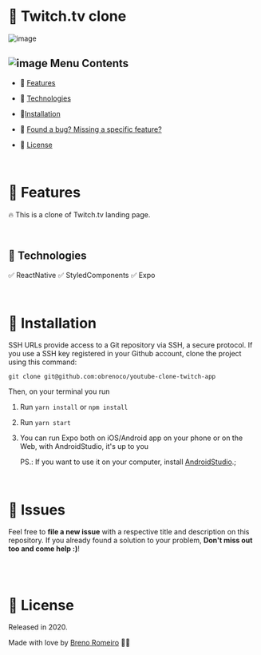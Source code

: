 # 🎥 Twitch.tv clone
![image](https://user-images.githubusercontent.com/21963291/85336662-5d8fb200-b4b5-11ea-999f-41da44f32b82.png)


## ![image](https://user-images.githubusercontent.com/21963291/85338764-45ba2d00-b4b9-11ea-921a-d15eb692b2ea.png) Menu Contents
* :rocket: [Features](#rocket-features)

* :robot: [Technologies](#robot-technologies)

* :construction_worker:[Installation](#construction_worker-installation)

* :bug: [Found a bug? Missing a specific feature?](#bug-issues)


* :closed_book: [License](#closed_book-license)


<br />

# :rocket: Features

🔥 This is a clone of Twitch.tv landing page.


<br />

## :robot: Technologies

✅ ReactNative
✅ StyledComponents
✅ Expo


<br />

# :construction_worker: Installation



SSH URLs provide access to a Git repository via SSH, a secure protocol. If you use a SSH key registered in your Github account, clone the project using this command:



```git clone git@github.com:obrenoco/youtube-clone-twitch-app```


Then, on your terminal you run

1. Run `yarn install` or `npm install` <br />


2. Run `yarn start`


3. You can run Expo both on iOS/Android app on your phone or on the Web, with AndroidStudio, it's up to you


   
   PS.: If you want to use it on your computer, install [AndroidStudio](https://react-native.rocketseat.dev/).;
   
<br />


# :bug: Issues



Feel free to **file a new issue** with a respective title and description on this repository. If you already found a solution to your problem, **Don't miss out too and come help :)**!



<br />








<br/>

# :closed_book: License


Released in 2020.

Made with love by [Breno Romeiro](https://github.com/obrenoco) 💜🚀
